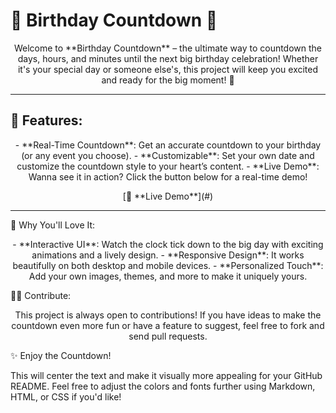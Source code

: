 <p align="center">
  <h1>🎉 Birthday Countdown 🎂</h1>
</p>

<p align="center">
  Welcome to **Birthday Countdown** – the ultimate way to countdown the days, hours, and minutes until the next big birthday celebration! Whether it's your special day or someone else's, this project will keep you excited and ready for the big moment! 🥳
</p>

---

## 🚀 Features:
<p align="center">
  - **Real-Time Countdown**: Get an accurate countdown to your birthday (or any event you choose).  
  - **Customizable**: Set your own date and customize the countdown style to your heart’s content.  
  - **Live Demo**: Wanna see it in action? Click the button below for a real-time demo!  
</p>

<p align="center">
  [🎥 **Live Demo**](#)
</p>

---

🌟 Why You'll Love It:
<p align="center"> - **Interactive UI**: Watch the clock tick down to the big day with exciting animations and a lively design. - **Responsive Design**: It works beautifully on both desktop and mobile devices. - **Personalized Touch**: Add your own images, themes, and more to make it uniquely yours. </p>
🧑‍💻 Contribute:
<p align="center"> This project is always open to contributions! If you have ideas to make the countdown even more fun or have a feature to suggest, feel free to fork and send pull requests. </p>
✨ Enjoy the Countdown!

This will center the text and make it visually more appealing for your GitHub README. Feel free to adjust the colors and fonts further using Markdown, HTML, or CSS if you'd like!
